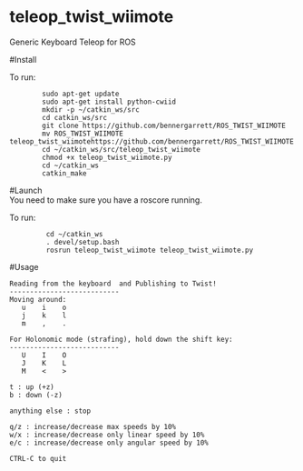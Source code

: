 # teleop_twist_wiimote
Generic Keyboard Teleop for ROS  

#Install

To run:  
```
        sudo apt-get update    
        sudo apt-get install python-cwiid   
        mkdir -p ~/catkin_ws/src  
        cd catkin_ws/src  
        git clone https://github.com/bennergarrett/ROS_TWIST_WIIMOTE
        mv ROS_TWIST_WIIMOTE teleop_twist_wiimotehttps://github.com/bennergarrett/ROS_TWIST_WIIMOTE
        cd ~/catkin_ws/src/teleop_twist_wiimote
        chmod +x teleop_twist_wiimote.py
        cd ~/catkin_ws  
        catkin_make
```
#Launch  
You need to make sure you have a roscore running.  


To run:  
```
         cd ~/catkin_ws  
         . devel/setup.bash  
         rosrun teleop_twist_wiimote teleop_twist_wiimote.py  
```
#Usage  
```
Reading from the keyboard  and Publishing to Twist!
---------------------------
Moving around:
   u    i    o
   j    k    l
   m    ,    .

For Holonomic mode (strafing), hold down the shift key:
---------------------------
   U    I    O
   J    K    L
   M    <    >

t : up (+z)
b : down (-z)

anything else : stop

q/z : increase/decrease max speeds by 10%
w/x : increase/decrease only linear speed by 10%
e/c : increase/decrease only angular speed by 10%

CTRL-C to quit
```

